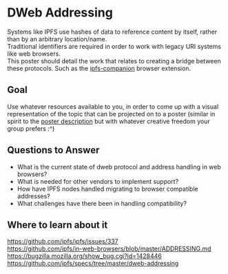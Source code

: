 # DWeb Addressing

Systems like IPFS use hashes of data to reference content by itself, rather than by an arbitrary location/name.  
Traditional identifiers are required in order to work with legacy URI systems like web browsers.  
This poster should detail the work that relates to creating a bridge between these protocols. Such as the [ipfs-companion](https://github.com/ipfs-shipyard/ipfs-companion) browser extension.

## Goal

Use whatever resources available to you, in order to come up with a visual representation of the topic that can be projected on to a poster (similar in spirit to the [poster description](README.md#description) but with whatever creative freedom your group prefers :^)

## Questions to Answer

- What is the current state of dweb protocol and address handling in web browsers?
- What is needed for other vendors to implement support?
- How have IPFS nodes handled migrating to browser compatible addresses?
- What challenges have there been in handling compatibility?

## Where to learn about it

<https://github.com/ipfs/ipfs/issues/337>  
<https://github.com/ipfs/in-web-browsers/blob/master/ADDRESSING.md>  
<https://bugzilla.mozilla.org/show_bug.cgi?id=1428446>  
<https://github.com/ipfs/specs/tree/master/dweb-addressing>
